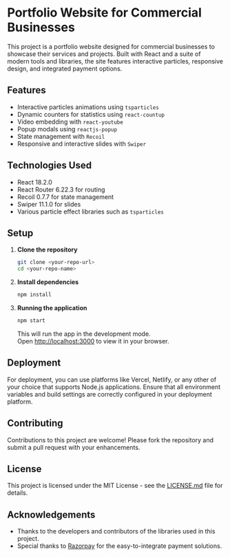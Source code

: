 # Portfolio Website for Commercial Businesses

This project is a portfolio website designed for commercial businesses to showcase their services and projects. Built with React and a suite of modern tools and libraries, the site features interactive particles, responsive design, and integrated payment options.

## Features

- Interactive particles animations using `tsparticles`
- Dynamic counters for statistics using `react-countup`
- Video embedding with `react-youtube`
- Popup modals using `reactjs-popup`
- State management with `Recoil`
- Responsive and interactive slides with `Swiper`

## Technologies Used

- React 18.2.0
- React Router 6.22.3 for routing
- Recoil 0.7.7 for state management
- Swiper 11.1.0 for slides
- Various particle effect libraries such as `tsparticles`

## Setup

1. **Clone the repository**

   ```bash
   git clone <your-repo-url>
   cd <your-repo-name>
   ```

2. **Install dependencies**

   ```bash
   npm install
   ```

3. **Running the application**

   ```bash
   npm start
   ```

   This will run the app in the development mode.\
   Open [http://localhost:3000](http://localhost:3000) to view it in your browser.

## Deployment

For deployment, you can use platforms like Vercel, Netlify, or any other of your choice that supports Node.js applications. Ensure that all environment variables and build settings are correctly configured in your deployment platform.

## Contributing

Contributions to this project are welcome! Please fork the repository and submit a pull request with your enhancements.

## License

This project is licensed under the MIT License - see the [LICENSE.md](LICENSE.md) file for details.

## Acknowledgements

- Thanks to the developers and contributors of the libraries used in this project.
- Special thanks to [Razorpay](https://razorpay.com) for the easy-to-integrate payment solutions.
